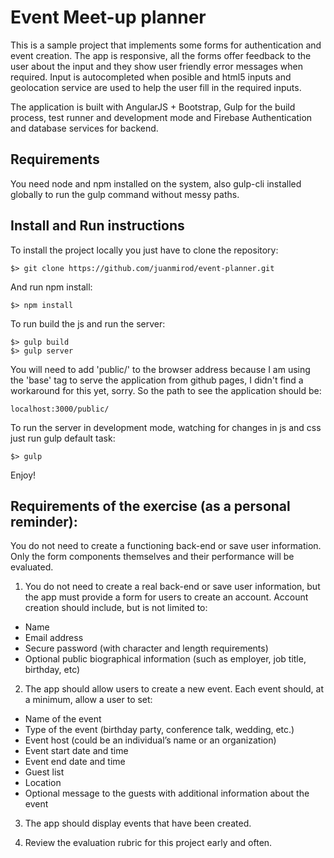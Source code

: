 # Event Meet-up planner

This is a sample project that implements some forms for authentication and event creation.
The app is responsive, all the forms offer feedback to the user about the input and they show
user friendly error messages when required. Input is autocompleted when posible and html5 inputs and geolocation
service are used to help the user fill in the required inputs.

The application is built with AngularJS + Bootstrap, Gulp for the build process, test runner and development mode
and Firebase Authentication and database services for backend. 

## Requirements

You need node and npm installed on the system, also gulp-cli installed globally to run the gulp command
without messy paths.

## Install and Run instructions

To install the project locally you just have to clone the repository:

```
$> git clone https://github.com/juanmirod/event-planner.git
```

And run npm install:

```
$> npm install
```

To run build the js and run the server:

```
$> gulp build
$> gulp server
``` 

You will need to add 'public/' to the browser address because I am using the 'base' tag to serve the 
application from github pages, I didn't find a workaround for this yet, sorry. So the path to see the 
application should be:

```
localhost:3000/public/
```

To run the server in development mode, watching for changes in js and css just run gulp default task:

```
$> gulp
```

Enjoy!

## Requirements of the exercise (as a personal reminder):

You do not need to create a functioning back-end or save user information. Only the form components themselves and their performance will be evaluated.

1) You do not need to create a real back-end or save user information, but the app must provide a form for users to create an account. Account creation should include, but is not limited to:

+ Name
+ Email address
+ Secure password (with character and length requirements)
+ Optional public biographical information (such as employer, job title, birthday, etc)

2) The app should allow users to create a new event. Each event should, at a minimum, allow a user to set:

+ Name of the event
+ Type of the event (birthday party, conference talk, wedding, etc.)
+ Event host (could be an individual’s name or an organization)
+ Event start date and time
+ Event end date and time
+ Guest list
+ Location
+ Optional message to the guests with additional information about the event

3) The app should display events that have been created.

4) Review the evaluation rubric for this project early and often.